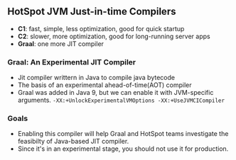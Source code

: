 ## HotSpot JVM Just-in-time Compilers

- **C1**: fast, simple, less optimization, good for quick startup
- **C2**: slower, more optimization, good for long-running server apps
- **Graal**: one more JIT compiler

### Graal: An Experimental JIT Compiler
- Jit compiler writtern in Java to compile java bytecode
- The basis of an experimental ahead-of-time(AOT) compiler
- Graal was added in Java 9, but we can enable it with JVM-specific arguments.
`-XX:+UnlockExperimentalVMOptions -XX:+UseJVMCICompiler`

### Goals
- Enabling this compiler will help Graal and HotSpot teams investigate the feasibilty of Java-based JIT compiler.
- Since it's in an experimental stage, you should not use it for production.
